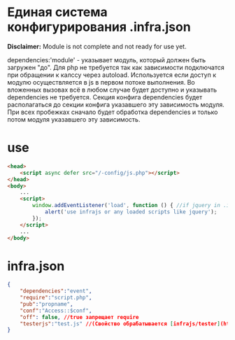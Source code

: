 # Единая система конфигурирования .infra.json
**Disclaimer:** Module is not complete and not ready for use yet.

dependencies:'module' - указывает модуль, который должен быть загружен "до". Для php не требуется так как зависимости подключатся при обращении к калссу через autoload. Используется если доступ к модулю осуществляется в js в первом потоке выполнения. Во вложенных вызовах всё в любом случае будет доступно и указывать dependencies не требуется. Секция конфига dependencies будет располагаться до секции конфига указавшего эту зависимость модуля. При всех пробежках сначало будет обработка dependencies и только потом модуля указавшего эту зависимость.

# use
```html
<head>
	<script async defer src="/-config/js.php"></script>
</head>
<body>
	...
	<script>
		window.addEventListener('load', function () { //if jquery in .infra.json you can't use $(function() {...
			alert('use infrajs or any loaded scripts like jquery');
		});
	</script>
	...
</body>
```

# infra.json

```json
{
	"dependencies":"event",
	"require":"script.php",
	"pub":"propname",
	"conf":"Access::$conf",
	"off": false, //true запрещает require
	"testerjs":"test.js" //(Свойство обрабатывается [infrajs/tester](https://github.com/infrajs/tester))
}
```


